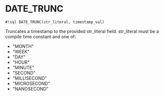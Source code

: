 # DATE_TRUNC

`#!sql DATE_TRUNC(str_literal, timestamp_val)`

Truncates a timestamp to the provided str_literal field.
str_literal must be a compile time constant and one of:

- "MONTH"
- "WEEK"
- "DAY"
- "HOUR"
- "MINUTE"
- "SECOND"
- "MILLISECOND"
- "MICROSECOND"
- "NANOSECOND"
